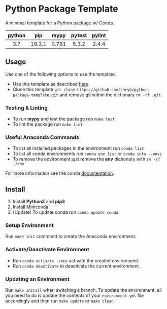 # Python Package Template

A minimal template for a Python package w/ Conda.

|python|pip|mypy|pytest|pylint|
|:--:|:--:|:--:|:--:|:--:|
|3.7|19.3.1|0.761|5.3.2|2.4.4|

## Usage

Use one of the following options to use the template:

* Use this template as described [here](https://help.github.com/en/github/creating-cloning-and-archiving-repositories/creating-a-repository-from-a-template).
* Clone this template `git clone https://github.com/chryb/python-package-template.git` and remove git within the dictionary `rm -rf .git`.

### Testing & Linting

* To run **mypy** and test the package run `make test`
* To lint the package run `make lint`

### Useful Anaconda Commands

* To list all installed packages in the environment run `conda list`
* To list all conda environments run `conda env list` or `conda info --envs`
* To remove the environment just remove the **env** dictionary with `rm -rf ./env`

For more information see the conda [documentation](https://docs.conda.io/projects/conda/en/latest/user-guide/tasks/manage-environments.html).

## Install

1. Install **Python3** and **pip3**
2. Install [Miniconda](https://docs.conda.io/en/latest/miniconda.html)
3. (Update) To update conda run `conda update conda`

### Setup Environment

Run `make init` command to create the Anaconda environment.

### Activate/Deactivate Environment

* Run `conda activate ./env` activate the created environment.
* Run `conda deactivate` to deactivate the current environment.

### Updating an Environment

Run `make install` when switching a branch.
To update the environment, all you need to do is update the contents of your `environment.yml` file accordingly and then run `make update` or `make clean`.
